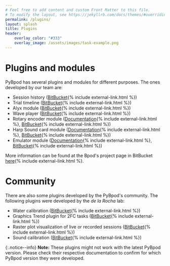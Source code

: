 ```yaml
---
# Feel free to add content and custom Front Matter to this file.
# To modify the layout, see https://jekyllrb.com/docs/themes/#overriding-theme-defaults
permalink: /plugins/
layout: splash
title: Plugins
header:
    overlay_color: "#333"
    overlay_image: /assets/images/task-example.png
---
```


# Plugins and modules #
PyBpod has several plugins and modules for different purposes. The ones developed by our team are:

* Session history ([BitBucket](https://bitbucket.org/fchampalimaud/pybpod-gui-plugin-session-history/){% include external-link.html %})
* Trial timeline ([BitBucket](https://bitbucket.org/fchampalimaud/pybpod-gui-plugin-trial-timeline/){% include external-link.html %})
* Alyx module ([BitBucket](https://bitbucket.org/fchampalimaud/pybpod-alyx-module/){% include external-link.html %})
* Wave player ([BitBucket](https://bitbucket.org/fchampalimaud/pybpod-gui-plugin-waveplayer/){% include external-link.html %})
* Rotary encoder module ([Documentation](https://pybpod-api-rotary-encoder-module.readthedocs.io/){% include external-link.html %}, [BitBucket](https://bitbucket.org/fchampalimaud/pybpod-rotary-encoder-module){% include external-link.html %})
* Harp Sound card module ([Documentation](https://pybpod-soundcard-module.readthedocs.io/){% include external-link.html %}, [BitBucket](https://bitbucket.org/fchampalimaud/pybpod-soundcard-module/){% include external-link.html %})
* Emulator module ([Documentation](https://pybpod-gui-plugin-emulator.readthedocs.io/){% include external-link.html %}, [BitBucket](https://bitbucket.org/fchampalimaud/pybpod-gui-plugin-emulator/){% include external-link.html %})

More information can be found at the Bpod's project page in BitBucket [here](https://bitbucket.org/account/user/fchampalimaud/projects/BPOD){% include external-link.html %}.

# Community #
There are also some plugins developed by the PyBpod's community. The following plugins were developed by the _de la Rocha_ lab:
* Water calibration ([BitBucket](https://bitbucket.org/delaRochaLab/water-calibration-plugin/){% include external-link.html %})
* Graphics Trend plugin for 2FC tasks ([BitBucket](https://bitbucket.org/delaRochaLab/trend-2fc-plugin/src/master-3A/){% include external-link.html %})
* Raster plot visualization of live or recorded sessions ([BitBucket](https://bitbucket.org/delaRochaLab/raster-plugin/){% include external-link.html %})
* Sound calibration ([BitBucket](https://bitbucket.org/delaRochaLab/sound-calibration-plugin/src/master-3A/){% include external-link.html %})

{:.notice--info}
**Note:** These plugins might not work with the latest PyBpod version. Please check their respective documentation to confirm for which PyBpod version they were developed.